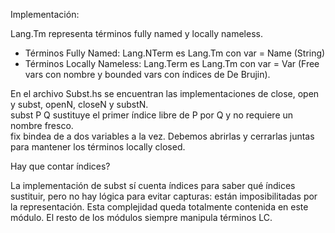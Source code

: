 Implementación:

Lang.Tm representa términos fully named y locally nameless.  
- Términos Fully Named: Lang.NTerm es Lang.Tm con var = Name (String)  
- Términos Locally Nameless: Lang.Term es Lang.Tm con var = Var (Free vars con nombre y bounded vars con índices de De Brujin).  

En el archivo Subst.hs se encuentran las implementaciones de close, open y subst, openN, closeN y substN.  
subst P Q sustituye el primer índice libre de P por Q y no requiere un nombre fresco.  
fix bindea de a dos variables a la vez. Debemos abrirlas y cerrarlas juntas para mantener los términos locally closed.  

Hay que contar índices?  

La implementación de subst sí cuenta índices para saber qué índices sustituir, pero no hay lógica para evitar capturas: están imposibilitadas por la representación. Esta complejidad queda totalmente contenida en este módulo. El resto de los módulos siempre manipula términos LC.